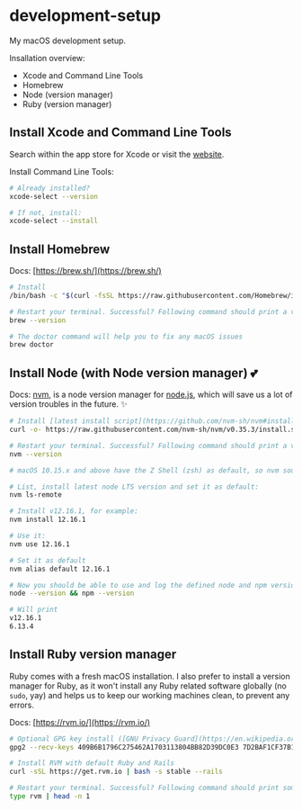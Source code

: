 # development-setup

My macOS development setup.

Insallation overview:

- Xcode and Command Line Tools
- Homebrew
- Node (version manager)
- Ruby (version manager)

## Install Xcode and Command Line Tools

Search within the app store for Xcode or visit the [website](https://developer.apple.com/xcode/).

Install Command Line Tools:

```sh
# Already installed?
xcode-select --version

# If not, install:
xcode-select --install
```

## Install Homebrew

Docs: [https://brew.sh/](https://brew.sh/)

```sh
# Install
/bin/bash -c "$(curl -fsSL https://raw.githubusercontent.com/Homebrew/install/master/install.sh)"

# Restart your terminal. Successful? Following command should print a version number.
brew --version

# The doctor command will help you to fix any macOS issues
brew doctor
```

## Install Node (with Node version manager) :two_hearts:

Docs: [nvm](https://github.com/nvm-sh/nvm), is a node version manager for [node.js](https://nodejs.org/en/), which will save us a lot of version troubles in the future. :sparkles:

```sh
# Install [latest install script](https://github.com/nvm-sh/nvm#installing-and-updating)
curl -o- https://raw.githubusercontent.com/nvm-sh/nvm/v0.35.3/install.sh | bash

# Restart your terminal. Successful? Following command should print a version number.
nvm --version

# macOS 10.15.x and above have the Z Shell (zsh) as default, so nvm source lines should be present in your zsh config file `~/.zshrc`, search for the NVM_DIR export: `export NVM_DIR`

# List, install latest node LTS version and set it as default:
nvm ls-remote

# Install v12.16.1, for example:
nvm install 12.16.1

# Use it:
nvm use 12.16.1

# Set it as default
nvm alias default 12.16.1

# Now you should be able to use and log the defined node and npm version
node --version && npm --version

# Will print
v12.16.1
6.13.4
```

## Install Ruby version manager

Ruby comes with a fresh macOS installation. I also prefer to install a version manager for Ruby, as it won't install any Ruby related software globally (no `sudo`, yay) and helps us to keep our working machines clean, to prevent any errors.

Docs: [https://rvm.io/](https://rvm.io/)

```sh
# Optional GPG key install ([GNU Privacy Guard](https://en.wikipedia.org/wiki/GNU_Privacy_Guard))
gpg2 --recv-keys 409B6B1796C275462A1703113804BB82D39DC0E3 7D2BAF1CF37B13E2069D6956105BD0E739499BDB

# Install RVM with default Ruby and Rails
curl -sSL https://get.rvm.io | bash -s stable --rails

# Restart your terminal. Successful? Following command should print something like 'rvm is a shell function'.
type rvm | head -n 1
```
